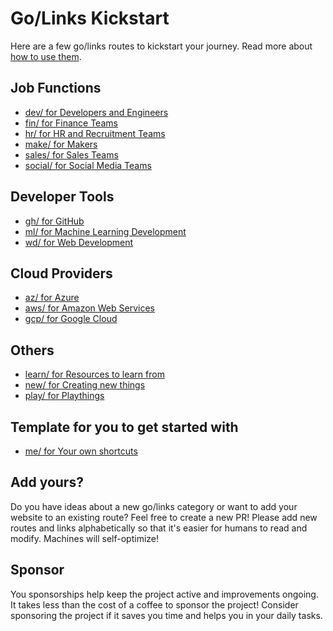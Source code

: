 # Go/Links Kickstart

Here are a few go/links routes to kickstart your journey. Read more about [how to use them](https://www.cakeai.app/products/go-links/tips-and-tricks).

## Job Functions

- [dev/ for Developers and Engineers](./src/dev.json)
- [fin/ for Finance Teams](./src/fin.json)
- [hr/ for HR and Recruitment Teams](./src/hr.json)
- [make/ for Makers](./src/make.json)
- [sales/ for Sales Teams](./src/sales.json)
- [social/ for Social Media Teams](./src/social.json)

## Developer Tools

- [gh/ for GitHub](./src/gh.json)
- [ml/ for Machine Learning Development]('./src/ml.json)
- [wd/ for Web Development](./src/wd.json)

## Cloud Providers

- [az/ for Azure](./src/az.json)
- [aws/ for Amazon Web Services](./src/aws.json)
- [gcp/ for Google Cloud](./src/gcp.json)

## Others

- [learn/ for Resources to learn from](./src/learn.json)
- [new/ for Creating new things](./src/new.json)
- [play/ for Playthings](./src/play.json)

## Template for you to get started with

- [me/ for Your own shortcuts](./src/me.json)

## Add yours?

Do you have ideas about a new go/links category or want to add your website to an existing route? Feel free to create a new PR! Please add new routes and links alphabetically so that it's easier for humans to read and modify. Machines will self-optimize!

## Sponsor

You sponsorships help keep the project active and improvements ongoing. It takes less than the cost of a coffee to sponsor the project! Consider sponsoring the project if it saves you time and helps you in your daily tasks.
